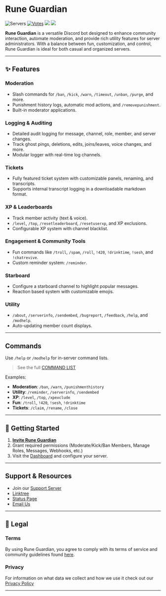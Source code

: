 # Rune Guardian

![Servers](https://top.gg/api/widget/servers/1285116010822893579.svg)
[![Votes](https://top.gg/api/widget/upvotes/1285116010822893579.svg)](https://top.gg//bot/1285116010822893579) 
<a target="_blank" href="http://member-contribute.gl.at.ply.gg:56388/status/rune-guardian"><img src="http://member-contribute.gl.at.ply.gg:56388/api/badge/5/status" /></a> <a target="_blank" href="http://member-contribute.gl.at.ply.gg:56388/status/rune-guardian"><img src="http://member-contribute.gl.at.ply.gg:56388/api/badge/5/uptime" /></a>

**Rune Guardian** is a versatile Discord bot designed to enhance community interaction, automate moderation, and provide rich utility features for server administrators. With a balance between fun, customization, and control, Rune Guardian is ideal for both casual and organized servers.

---

## ✨ Features

### Moderation

* Slash commands for `/ban`, `/kick`, `/warn`, `/timeout`, `/unban`, `/purge`, and more.
* Punishment history logs, automatic mod actions, and `/removepunishment`.
* Built-in moderator applications.

### Logging & Auditing

* Detailed audit logging for message, channel, role, member, and server changes.
* Track ghost pings, deletions, edits, joins/leaves, voice changes, and more.
* Modular logger with real-time log channels.

### Tickets

* Fully featured ticket system with customizable panels, renaming, and transcripts.
* Supports internal transcript logging in a downloadable markdown format.

### XP & Leaderboards

* Track member activity (text & voice).
* `/level`, `/top`, `/resetleaderboard`, `/resetuserxp`, and XP exclusions.
* Configurable XP system with channel blacklist.

### Engagement & Community Tools

* Fun commands like `/troll`, `/spam`, `/roll`, `!420`, `!drinktime`, `!sesh`, and `!chatrevive`.
* Custom reminder system: `/reminder`.

### Starboard

* Configure a starboard channel to highlight popular messages.
* Reaction based system with customizable emojis.

### Utility

* `/about`, `/serverinfo`, `/sendembed`, `/bugreport`, `/feedback`, `/help`, and `/modhelp`.
* Auto-updating member count displays.

---

## Commands

Use `/help` or `/modhelp` for in-server command lists.

> See the full [COMMAND LIST](./COMMANDLIST.md)

Examples:

* **Moderation**: `/ban`, `/warn`, `/punishmenthistory`
* **Utility**: `/reminder`, `/serverinfo`, `/sendembed`
* **XP**: `/level`, `/top`, `/xpexclude`
* **Fun**: `/troll`, `!420`, `!sesh`, `!drinktime`
* **Tickets**: `/claim`, `/rename`, `/close`

---

## 🚀 Getting Started

1. [**Invite Rune Guardian**](https://discord.com/oauth2/authorize?client_id=1285116010822893579)
2. Grant required permissions (Moderate/Kick/Ban Members, Manage Roles, Messages, Webhooks, etc.)   
3. Visit the [Dashboard](https://runeguardian.xyz) and configure your server.

---

## Support & Resources

* Join our [Support Server](https://discord.gg/422p3anb3T)
* [Linktree](https://linktr.ee/Rune.gg)
* [Status Page](http://member-contribute.gl.at.ply.gg:56388/status/rune-guardian)
* [Email Us](mailto:support@runeguardian.xyz)

---

## 📜 Legal

### Terms
By using Rune Guardian, you agree to comply with its terms of service and community guidelines found [here](https://runeguardian.xyz/terms).

### Privacy
For information on what data we collect and how we use it check out our [Privacy Policy](https://runeguardian.xyz/privacy)

---

